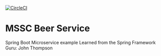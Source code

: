 [![CircleCI](https://dl.circleci.com/status-badge/img/gh/Anekra/mssc-beer-service/tree/master.svg?style=svg)](https://dl.circleci.com/status-badge/redirect/gh/Anekra/mssc-beer-service/tree/master)

# MSSC Beer Service

Spring Boot Microservice example
Learned from the Spring Framework Guru: John Thompson
